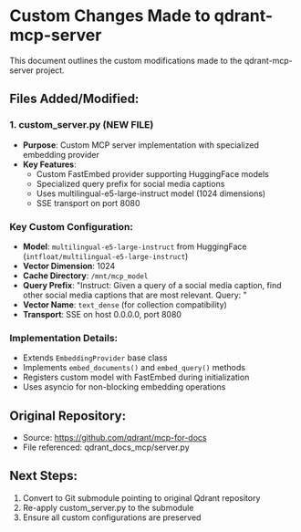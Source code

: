 # Custom Changes Made to qdrant-mcp-server

This document outlines the custom modifications made to the qdrant-mcp-server project.

## Files Added/Modified:

### 1. custom_server.py (NEW FILE)
- **Purpose**: Custom MCP server implementation with specialized embedding provider
- **Key Features**:
  - Custom FastEmbed provider supporting HuggingFace models
  - Specialized query prefix for social media captions
  - Uses multilingual-e5-large-instruct model (1024 dimensions)
  - SSE transport on port 8080

### Key Custom Configuration:
- **Model**: `multilingual-e5-large-instruct` from HuggingFace (`intfloat/multilingual-e5-large-instruct`)
- **Vector Dimension**: 1024
- **Cache Directory**: `/mnt/mcp_model`
- **Query Prefix**: "Instruct: Given a query of a social media caption, find other social media captions that are most relevant. Query: "
- **Vector Name**: `text_dense` (for collection compatibility)
- **Transport**: SSE on host 0.0.0.0, port 8080

### Implementation Details:
- Extends `EmbeddingProvider` base class
- Implements `embed_documents()` and `embed_query()` methods
- Registers custom model with FastEmbed during initialization
- Uses asyncio for non-blocking embedding operations

## Original Repository:
- Source: https://github.com/qdrant/mcp-for-docs
- File referenced: qdrant_docs_mcp/server.py

## Next Steps:
1. Convert to Git submodule pointing to original Qdrant repository
2. Re-apply custom_server.py to the submodule
3. Ensure all custom configurations are preserved
